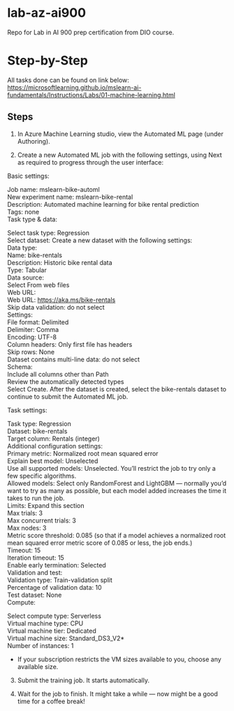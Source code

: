 # lab-az-ai900
Repo for Lab in AI 900 prep certification from DIO course.

# Step-by-Step

All tasks done can be found on link below:
<br>
https://microsoftlearning.github.io/mslearn-ai-fundamentals/Instructions/Labs/01-machine-learning.html


## Steps

1. In Azure Machine Learning studio, view the Automated ML page (under Authoring).

2. Create a new Automated ML job with the following settings, using Next as required to progress through the user interface:

Basic settings:

Job name: mslearn-bike-automl<br>
New experiment name: mslearn-bike-rental<br>
Description: Automated machine learning for bike rental prediction<br>
Tags: none<br>
Task type & data:<br>

Select task type: Regression<br>
Select dataset: Create a new dataset with the following settings:<br>
Data type:<br>
Name: bike-rentals<br>
Description: Historic bike rental data<br>
Type: Tabular<br>
Data source:<br>
Select From web files<br>
Web URL:<br>
Web URL: https://aka.ms/bike-rentals<br>
Skip data validation: do not select<br>
Settings:<br>
File format: Delimited<br>
Delimiter: Comma<br>
Encoding: UTF-8<br>
Column headers: Only first file has headers<br>
Skip rows: None<br>
Dataset contains multi-line data: do not select<br>
Schema:<br>
Include all columns other than Path<br>
Review the automatically detected types<br>
Select Create. After the dataset is created, select the bike-rentals dataset to continue to submit the Automated ML job.<br>

Task settings:

Task type: Regression<br>
Dataset: bike-rentals<br>
Target column: Rentals (integer)<br>
Additional configuration settings:<br>
Primary metric: Normalized root mean squared error<br>
Explain best model: Unselected<br>
Use all supported models: Unselected. You’ll restrict the job to try only a few specific algorithms.<br>
Allowed models: Select only RandomForest and LightGBM — normally you’d want to try as many as possible, but each model added increases the time it takes to run the job.<br>
Limits: Expand this section<br>
Max trials: 3<br>
Max concurrent trials: 3<br>
Max nodes: 3<br>
Metric score threshold: 0.085 (so that if a model achieves a normalized root mean squared error metric score of 0.085 or less, the job ends.)<br>
Timeout: 15<br>
Iteration timeout: 15<br>
Enable early termination: Selected<br>
Validation and test:<br>
Validation type: Train-validation split<br>
Percentage of validation data: 10<br>
Test dataset: None<br>
Compute:

Select compute type: Serverless<br>
Virtual machine type: CPU<br>
Virtual machine tier: Dedicated<br>
Virtual machine size: Standard_DS3_V2*<br>
Number of instances: 1<br>
* If your subscription restricts the VM sizes available to you, choose any available size.<br>

3. Submit the training job. It starts automatically.

4. Wait for the job to finish. It might take a while — now might be a good time for a coffee break!
